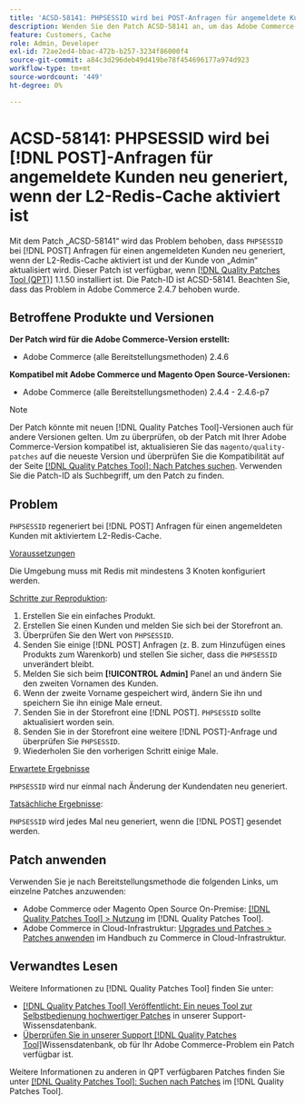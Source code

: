 ```yaml
---
title: 'ACSD-58141: PHPSESSID wird bei POST-Anfragen für angemeldete Kunden mit aktiviertem L2-Redis-Cache neu generiert'
description: Wenden Sie den Patch ACSD-58141 an, um das Adobe Commerce-Problem zu beheben, bei dem „PHPSESSID“ bei Anfragen zur POST im Storefront-Bereich für einen angemeldeten Kunden mit aktiviertem L2-Redis-Cache neu generiert und der Kunde von „Admin“ aktualisiert wird.
feature: Customers, Cache
role: Admin, Developer
exl-id: 72ae2ed4-bbac-472b-b257-3234f86000f4
source-git-commit: a84c3d296deb49d419be78f454696177a974d923
workflow-type: tm+mt
source-wordcount: '449'
ht-degree: 0%

---
```


# ACSD-58141: PHPSESSID wird bei [!DNL POST]-Anfragen für angemeldete Kunden neu generiert, wenn der L2-Redis-Cache aktiviert ist

Mit dem Patch „ACSD-58141“ wird das Problem behoben, dass `PHPSESSID` bei [!DNL POST] Anfragen für einen angemeldeten Kunden neu generiert, wenn der L2-Redis-Cache aktiviert ist und der Kunde von „Admin“ aktualisiert wird. Dieser Patch ist verfügbar, wenn [[!DNL Quality Patches Tool (QPT)]](/help/announcements/adobe-commerce-announcements/magento-quality-patches-released-new-tool-to-self-serve-quality-patches.md) 1.1.50 installiert ist. Die Patch-ID ist ACSD-58141. Beachten Sie, dass das Problem in Adobe Commerce 2.4.7 behoben wurde.

## Betroffene Produkte und Versionen

**Der Patch wird für die Adobe Commerce-Version erstellt:**

* Adobe Commerce (alle Bereitstellungsmethoden) 2.4.6

**Kompatibel mit Adobe Commerce und Magento Open Source-Versionen:**

* Adobe Commerce (alle Bereitstellungsmethoden) 2.4.4 - 2.4.6-p7

>[!NOTE]
>
>Der Patch könnte mit neuen [!DNL Quality Patches Tool]-Versionen auch für andere Versionen gelten. Um zu überprüfen, ob der Patch mit Ihrer Adobe Commerce-Version kompatibel ist, aktualisieren Sie das `magento/quality-patches` auf die neueste Version und überprüfen Sie die Kompatibilität auf der Seite [[!DNL Quality Patches Tool]: Nach Patches suchen](https://experienceleague.adobe.com/tools/commerce-quality-patches/index.html). Verwenden Sie die Patch-ID als Suchbegriff, um den Patch zu finden.

## Problem

`PHPSESSID` regeneriert bei [!DNL POST] Anfragen für einen angemeldeten Kunden mit aktiviertem L2-Redis-Cache.

<u>Voraussetzungen</u>

Die Umgebung muss mit Redis mit mindestens 3 Knoten konfiguriert werden.

<u>Schritte zur Reproduktion</u>:

1. Erstellen Sie ein einfaches Produkt.
1. Erstellen Sie einen Kunden und melden Sie sich bei der Storefront an.
1. Überprüfen Sie den Wert von `PHPSESSID`.
1. Senden Sie einige [!DNL POST] Anfragen (z. B. zum Hinzufügen eines Produkts zum Warenkorb) und stellen Sie sicher, dass die `PHPSESSID` unverändert bleibt.
1. Melden Sie sich beim **[!UICONTROL Admin]** Panel an und ändern Sie den zweiten Vornamen des Kunden.
1. Wenn der zweite Vorname gespeichert wird, ändern Sie ihn und speichern Sie ihn einige Male erneut.
1. Senden Sie in der Storefront eine [!DNL POST]. `PHPSESSID` sollte aktualisiert worden sein.
1. Senden Sie in der Storefront eine weitere [!DNL POST]-Anfrage und überprüfen Sie `PHPSESSID`.
1. Wiederholen Sie den vorherigen Schritt einige Male.

<u>Erwartete Ergebnisse</u>

`PHPSESSID` wird nur einmal nach Änderung der Kundendaten neu generiert.

<u>Tatsächliche Ergebnisse</u>:

`PHPSESSID` wird jedes Mal neu generiert, wenn die [!DNL POST] gesendet werden.

## Patch anwenden

Verwenden Sie je nach Bereitstellungsmethode die folgenden Links, um einzelne Patches anzuwenden:

* Adobe Commerce oder Magento Open Source On-Premise: [[!DNL Quality Patches Tool] > Nutzung](https://experienceleague.adobe.com/docs/commerce-operations/tools/quality-patches-tool/usage.html) im [!DNL Quality Patches Tool].
* Adobe Commerce in Cloud-Infrastruktur: [Upgrades und Patches > Patches anwenden](https://experienceleague.adobe.com/docs/commerce-cloud-service/user-guide/develop/upgrade/apply-patches.html) im Handbuch zu Commerce in Cloud-Infrastruktur.

## Verwandtes Lesen

Weitere Informationen zu [!DNL Quality Patches Tool] finden Sie unter:

* [[!DNL Quality Patches Tool] Veröffentlicht: Ein neues Tool zur Selbstbedienung hochwertiger Patches](/help/announcements/adobe-commerce-announcements/magento-quality-patches-released-new-tool-to-self-serve-quality-patches.md) in unserer Support-Wissensdatenbank.
* [Überprüfen Sie in unserer Support [!DNL Quality Patches Tool]](/help/support-tools/patches-available-in-qpt-tool/check-patch-for-magento-issue-with-magento-quality-patches.md)Wissensdatenbank, ob für Ihr Adobe Commerce-Problem ein Patch verfügbar ist.

Weitere Informationen zu anderen in QPT verfügbaren Patches finden Sie unter [[!DNL Quality Patches Tool]: Suchen nach Patches](https://experienceleague.adobe.com/tools/commerce-quality-patches/index.html) im [!DNL Quality Patches Tool].
